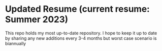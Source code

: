 # Updated Resume (current resume: Summer 2023)

This repo holds my most up-to-date repository. I hope to keep it up to date by 
sharing any new additions every 3-4 months but worst case scenario is biannually
